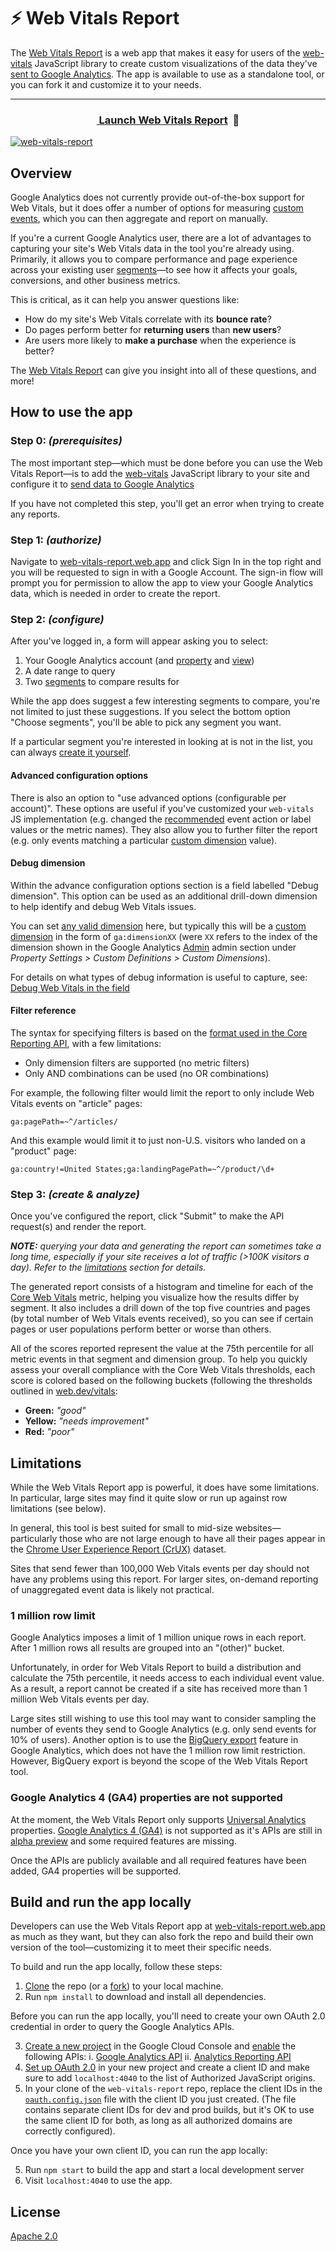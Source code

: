 # ⚡ Web Vitals Report

The [Web Vitals Report](https://web-vitals-report.web.app) is a web app that makes it easy for users of the [web-vitals](https://github.com/GoogleChrome/web-vitals/) JavaScript library to create custom visualizations of the data they've [sent to Google Analytics](https://github.com/GoogleChrome/web-vitals/#send-the-results-to-google-analytics). The app is available to use as a standalone tool, or you can fork it and customize it to your needs.

* * *

<h3 align=center><a href="https://web-vitals-report.web.app">&nbsp;Launch Web Vitals Report</a>&nbsp;&nbsp;🚀</h3>

[![web-vitals-report](https://user-images.githubusercontent.com/326742/101584324-3f9a0900-3992-11eb-8f2d-182f302fb67b.png)](https://web-vitals-report.web.app)

## Overview

Google Analytics does not currently provide out-of-the-box support for Web Vitals, but it does offer a number of options for measuring [custom events](https://support.google.com/analytics/answer/1033068), which you can then aggregate and report on manually.

If you're a current Google Analytics user, there are a lot of advantages to capturing your site's Web Vitals data in the tool you're already using. Primarily, it allows you to compare performance and page experience across your existing user [segments](https://support.google.com/analytics/answer/3123951)—to see how it affects your goals, conversions, and other business metrics.

This is critical, as it can help you answer questions like:

- How do my site's Web Vitals correlate with its **bounce rate**?
- Do pages perform better for **returning users** than **new users**?
- Are users more likely to **make a purchase** when the experience is better?

The [Web Vitals Report](https://web-vitals-report.web.app) can give you insight into all of these questions, and more!

## How to use the app

### Step 0: _(prerequisites)_

The most important step—which must be done before you can use the Web Vitals Report—is to add the [web-vitals](https://github.com/GoogleChrome/web-vitals/)  JavaScript library to your site and configure it to [send data to Google Analytics]((https://github.com/GoogleChrome/web-vitals/#send-the-results-to-google-analytics))

If you have not completed this step, you'll get an error when trying to create any reports.

### Step 1: _(authorize)_

Navigate to [web-vitals-report.web.app](https://web-vitals-report.web.app) and click Sign In in the top right and you will be requested to sign in with a Google Account. The sign-in flow will prompt you for permission to allow the app to view your Google Analytics data, which is needed in order to create the report.

### Step 2: _(configure)_

After you've logged in, a form will appear asking you to select:

1. Your Google Analytics account (and [property](https://support.google.com/analytics/answer/2649554) and [view](https://support.google.com/analytics/answer/2649553))
2. A date range to query
3. Two [segments](https://support.google.com/analytics/answer/3123951) to compare results for

While the app does suggest a few interesting segments to compare, you're not limited to just these suggestions. If you select the bottom option "Choose segments", you'll be able to pick any segment you want.

If a particular segment you're interested in looking at is not in the list, you can always [create it yourself](support.google.com/analytics/answer/3124493).

#### Advanced configuration options

There is also an option to "use advanced options (configurable per account)". These options are useful if you've customized your `web-vitals` JS implementation (e.g. changed the [recommended](https://github.com/GoogleChrome/web-vitals/#send-the-results-to-google-analytics) event action or label values or the metric names). They also allow you to further filter the report (e.g. only events matching a particular [custom dimension](https://support.google.com/analytics/answer/2709828) value).

#### Debug dimension

Within the advance configuration options section is a field labelled "Debug dimension". This option can be used as an additional drill-down dimension to help identify and debug Web Vitals issues.

You can set [any valid dimension](https://ga-dev-tools.appspot.com/dimensions-metrics-explorer/) here, but typically this will be a [custom dimension](https://support.google.com/analytics/answer/2709829) in the form of `ga:dimensionXX` (were `XX` refers to the index of the dimension shown in the Google Analytics [Admin](https://support.google.com/analytics/answer/6132368) admin section under _Property Settings > Custom Definitions > Custom Dimensions_).

For details on what types of debug information is useful to capture, see: [Debug Web Vitals in the field](https://web.dev/debug-web-vitals-in-the-field/)

#### Filter reference

The syntax for specifying filters is based on the [format used in the Core Reporting API](https://developers.google.com/analytics/devguides/reporting/core/v3/reference#filters), with a few limitations:

- Only dimension filters are supported (no metric filters)
- Only AND combinations can be used (no OR combinations)

For example, the following filter would limit the report to only include Web Vitals events on "article" pages:

```
ga:pagePath=~^/articles/
```

And this example would limit it to just non-U.S. visitors who landed on a "product" page:

```
ga:country!=United States;ga:landingPagePath=~^/product/\d+
```

### Step 3: _(create & analyze)_

Once you've configured the report, click "Submit" to make the API request(s) and render the report.

_**NOTE:** querying your data and generating the report can sometimes take a long time, especially if your site receives a lot of traffic (>100K visitors a day). Refer to the [limitations](#limitations) section for details._

The generated report consists of a histogram and timeline for each of the [Core Web Vitals](https://web.dev/vitals/#core-web-vitals) metric, helping you visualize how the results differ by segment. It also includes a drill down of the top five countries and pages (by total number of Web Vitals events received), so you can see if certain pages or user populations perform better or worse than others.

All of the scores reported represent the value at the 75th percentile for all metric events in that segment and dimension group. To help you quickly assess your overall compliance with the Core Web Vitals thresholds, each score is colored based on the following buckets (following the thresholds outlined in [web.dev/vitals](https://web.dev/vitals/#core-web-vitals):

- **Green:** _"good"_
- **Yellow:** _"needs improvement"_
- **Red:** _"poor"_

## Limitations

While the Web Vitals Report app is powerful, it does have some limitations. In particular, large sites may find it quite slow or run up against row limitations (see below).

In general, this tool is best suited for small to mid-size websites—particularly those who are not large enough to have all their pages appear in the [Chrome User Experience Report (CrUX)](https://developers.google.com/web/tools/chrome-user-experience-report) dataset.

Sites that send fewer than 100,000 Web Vitals events per day should not have any problems using this report. For larger sites, on-demand reporting of unaggregated event data is likely not practical.

### 1 million row limit

Google Analytics imposes a limit of 1 million unique rows in each report. After 1 million rows all results are grouped into an "(other)" bucket.

Unfortunately, in order for Web Vitals Report to build a distribution and calculate the 75th percentile, it needs access to each individual event value. As a result, a report cannot be created if a site has received more than 1 million Web Vitals events per day.

Large sites still wishing to use this tool may want to consider sampling the number of events they send to Google Analytics (e.g. only send events for 10% of users). Another option is to use the [BigQuery export](https://support.google.com/analytics/answer/3437618) feature in Google Analytics, which does not have the 1 million row limit restriction. However, BigQuery export is beyond the scope of the Web Vitals Report tool.

### Google Analytics 4 (GA4) properties are not supported

At the moment, the Web Vitals Report only supports [Universal Analytics](https://support.google.com/analytics/answer/2790010) properties. [Google Analytics 4 (GA4)](https://www.blog.google/products/marketingplatform/analytics/new_google_analytics/) is not supported as it's APIs are still in [alpha preview](https://developers.google.com/analytics/devguides/reporting/data/v1) and some required features are missing.

Once the APIs are publicly available and all required features have been added, GA4 properties will be supported.

## Build and run the app locally

Developers can use the Web Vitals Report app at [web-vitals-report.web.app](https://web-vitals-report.web.app) as much as they want, but they can also fork the repo and build their own version of the tool—customizing it to meet their specific needs.

To build and run the app locally, follow these steps:

1. [Clone](https://docs.github.com/en/free-pro-team@latest/github/creating-cloning-and-archiving-repositories/cloning-a-repository) the repo (or a [fork](https://docs.github.com/en/free-pro-team@latest/github/getting-started-with-github/fork-a-repo)) to your local machine.
2. Run `npm install` to download and install all dependencies.

Before you can run the app locally, you'll need to create your own OAuth 2.0 credential in order to query the Google Analytics APIs.

3. [Create a new project](https://cloud.google.com/apis/docs/getting-started#creating_a_google_project) in the Google Cloud Console and [enable](https://cloud.google.com/apis/docs/getting-started) the following APIs:
    i. [Google Analytics API](https://console.cloud.google.com/apis/api/analytics.googleapis.com/overview)
    ii. [Analytics Reporting API](https://console.cloud.google.com/apis/api/analyticsreporting.googleapis.com/overview)
4. [Set up OAuth 2.0](https://developers.google.com/identity/protocols/oauth2/javascript-implicit-flow#creatingcred) in your new project and create a client ID and make sure to add `localhost:4040` to the list of Authorized JavaScript origins.
5. In your clone of the `web-vitals-report` repo, replace the client IDs in the [`oauth.config.json`](/firebase.json) file with the client ID you just created. (The file contains separate client IDs for dev and prod builds, but it's OK to use the same client ID for both, as long as all authorized domains are correctly configured).

Once you have your own client ID, you can run the app locally:

5. Run `npm start` to build the app and start a local development server
6. Visit `localhost:4040` to use the app.

## License

[Apache 2.0](/LICENSE)
